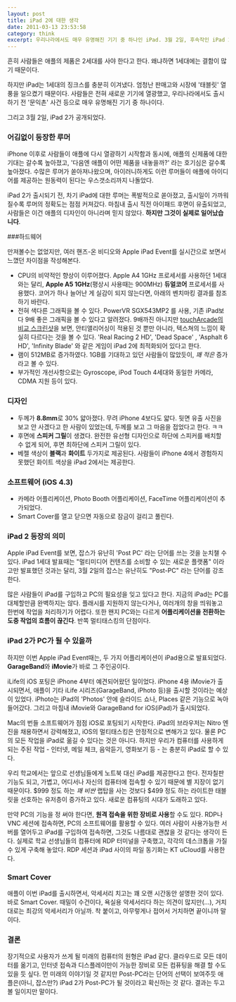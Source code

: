 ```yaml
---
layout: post
title: iPad 2에 대한 생각
date: 2011-03-13 23:53:58
category: think
excerpt: 우리나라에서도 매우 유명해진 기기 중 하나인 iPad. 3월 2일, 후속작인 iPad 2가 공개되었다.
---
```


흔히 사람들은 애플의 제품은 2세대를 사야 한다고 한다. 왜냐하면 1세대에는 결함이 많기 때문이다.

하지만 iPad는 1세대의 징크스를 충분히 이겨냈다. 엄청난 판매고와 시장에 '태블릿' 열풍을 일으켰기 때문이다. 사람들은 전혀 새로운 기기에 열광했고, 우리나라에서도 출시하기 전 '문익촌' 사건 등으로 매우 유명해진 기기 중 하나이다.

그리고 3월 2일, iPad 2가 공개되었다.


### 어김없이 등장한 루머

iPhone 이후로 사람들이 애플에 다시 열광하기 시작함과 동시에, 애플의 신제품에 대한 기대는 갈수록 높아졌고, '다음엔 애플이 어떤 제품을 내놓을까?' 라는 호기심은 갈수록 높아졌다. 수많은 루머가 쏟아져나왔으며, 아이러니하게도 이런 루머들이 애플에 아이디어를 제공하는 원동력이 된다는 우스갯소리까지 나돌았다.

iPad 2가 출시되기 전, 차기 iPad에 대한 루머는 폭발적으로 쏟아졌고, 출시일이 가까워질수록 루머의 정확도는 점점 커져갔다. 마침내 출시 직전 아이패드 후면이 유출되었고, 사람들은 이건 애플의 디자인이 아니라며 믿지 않았다. **하지만 그것이 실제로 일어났습니다**.


###하드웨어

만져볼수는 없었지만, 여러 핸즈-온 비디오와 Apple iPad Event를 실시간으로 보면서 느꼈던 차이점을 작성해본다.

- CPU의 비약적인 향상이 이루어졌다. Apple A4 1GHz 프로세서를 사용하던 1세대와는 달리, **Apple A5 1GHz**(평상시 사용때는 900MHz) **듀얼코어** 프로세서를 사용했다. 코어가 하나 늘어난 게 실감이 되지 않는다면, 아래의 벤치마킹 결과를 참조하기 바란다.
- 전혀 색다른 그래픽을 볼 수 있다. PowerVR SGX543MP2 를 사용, 기존 iPad보다 9배 좋은 그래픽을 볼 수 있다고 알려졌다. 9배까진 아니지만 [touchArcade의 비교 스크린샷](http://toucharcade.com/2011/03/11/ipad-2-initial-impressions/)을 보면, 안티앨리어싱이 적용된 것 뿐만 아니라, 텍스쳐의 느낌이 확실히 다르다는 것을 볼 수 있다. 'Real Racing 2 HD', 'Dead Space' , 'Asphalt 6 HD', 'Infinity Blade' 와 같은 게임이 iPad 2에 최적화되어 있다고 한다.
- 램이 512MB로 증가하였다. 1GB를 기대하고 있던 사람들이 많았듯이, _꽤 적은_ 증가라고 볼 수 있다.
- 부가적인 개선사항으로는 Gyroscope, iPod Touch 4세대와 동일한 카메라, CDMA 지원 등이 있다.


### 디자인

- 두께가 **8.8mm**로 30% 얇아졌다. 무려 iPhone 4보다도 얇다. 뒷면 유출 사진을 보고 안 사겠다고 한 사람이 있었는데, 두께를 보고 그 마음을 접었다고 한다. ㅋㅋ
- 후면에 **스피커 그릴**이 생겼다. 완전한 유선형 디자인으로 하단에 스피커를 배치할 수 없게 되어, 후면 최하단에 스피커 그릴이 있다.
- 베젤 색상이 **블랙**과 **화이트** 두가지로 제공된다. 사람들이 iPhone 4에서 경험하지 못했던 화이트 색상을 iPad 2에서는 제공한다.


### 소프트웨어 (iOS 4.3)

- 카메라 어플리케이션, Photo Booth 어플리케이션, FaceTime 어플리케이션이 추가되었다.
- Smart Cover를 열고 닫으면 자동으로 잠금이 걸리고 풀린다.


### iPad 2 등장의 의미

Apple iPad Event를 보면, 잡스가 유난히 'Post PC' 라는 단어를 쓰는 것을 눈치챌 수 있다. iPad 1세대 발표때는 "멀티미디어 컨텐츠를 소비할 수 있는 새로운 플랫폼" 이라고만 발표했던 것과는 달리, 3월 2일의 잡스는 유난히도 "Post-PC" 라는 단어를 강조한다.

많은 사람들이 iPad를 구입하고 PC의 필요성을 잊고 있다고 한다. 지금의 iPad는 PC를 대체할만큼 완벽하지는 않다. 플래시를 지원하지 않는다거나, 여러개의 창을 띄워놓고 한번에 작업을 처리하기가 어렵다. 또한 왠지 PC와는 다르게 **어플리케이션을 전환하는 도중 작업의 흐름이 끊긴다**. 반쪽 멀티태스킹의 단점이다.


###  iPad 2가 PC가 될 수 있을까

하지만 이번 Apple iPad Event때는, 두 가지 어플리케이션이 iPad용으로 발표되었다. **GarageBand**와 **iMovie**가 바로 그 주인공이다.

iLife의 iOS 포팅은 iPhone 4부터 예견되어왔던 일이었다. iPhone 4용 iMovie가 출시되면서, 애플이 기타 iLife 시리즈(GarageBand, iPhoto 등)을 출시할 것이라는 예상이 있었다. iPhoto는 iPad의 'Photos' 안에 슬라이드 쇼나, Places 같은 기능으로 녹아들어갔다. 그리고 마침내 iMovie와 GarageBand for iOS(iPad)가 출시되었다.

Mac의 번들 소프트웨어가 점점 iOS로 포팅되기 시작한다. iPad의 브라우저는 Nitro 엔진을 채용하면서 강력해졌고, iOS의 멀티태스킹은 안정적으로 변해가고 있다. 물론 PC의 모든 작업을 iPad로 옮길 수 있다는 것은 아니다. 하지만 우리가 컴퓨터를 사용하게 되는 주된 작업 - 인터넷, 메일 체크, 음악듣기, 영화보기 등 - 는 충분히 iPad로 할 수 있다.

우리 학교에서는 앞으로 선생님들에게 노트북 대신 iPad를 제공한다고 한다. 전자칠판 기능도 되고, 가볍고, 어디서나 자신의 컴퓨터에 접속할 수 있기 때문에 별 지장이 없기 때문이다. $999 정도 하는 *꽤 비싼* 랩탑을 사는 것보다 $499 정도 하는 라이트한 태블릿을 선호하는 유저층이 증가하고 있다. 새로운 컴퓨팅의 시대가 도래하고 있다.

만약 PC의 기능을 정 써야 한다면, **원격 접속을 위한 장비로 사용**할 수도 있다. RDP나 VNC 세션에 접속하면, PC의 소프트웨어를 활용할 수 있다. 여러 사람이 사용가능한 서버를 열어두고 iPad를 구입하여 접속하면, 그것도 나름대로 괜찮을 것 같다는 생각이 든다. 실제로 학교 선생님들의 컴퓨터에 RDP 터미널을 구축했고, 각각의 데스크톱을 가질 수 있게 구축해 놓았다. RDP 세션과 iPad 사이의 파일 동기화는 KT uCloud를 사용한다.


### Smart Cover

애플이 이번 iPad를 출시하면서, 악세서리 치고는 꽤 오랜 시간동안 설명한 것이 있다. 바로 Smart Cover. 때밀이 수건이다, 욕실용 악세서리다 하는 의견이 많지만(…), 거치대로는 최강의 악세서리가 아닐까. 착 붙이고, 아무렇게나 접어서 거치하면 끝이니까 말이다.


### 결론

장기적으로 사용자가 쓰게 될 미래의 컴퓨터의 원형은 iPad 같다. 클라우드로 모든 데이터를 옮기고, 인터넷 접속과 디스플레이만이 가능한 장비로 모든 컴퓨팅을 해결 할 수도 있을 듯 싶다. 먼 미래의 이야기일 것 같지만 Post-PC라는 단어의 선택이 보여주듯 애플은(아니, 잡스만?) iPad 2가 Post-PC가 될 것이라고 확신하는 것 같다. 결과는 두고 볼 일이지만 말이다.